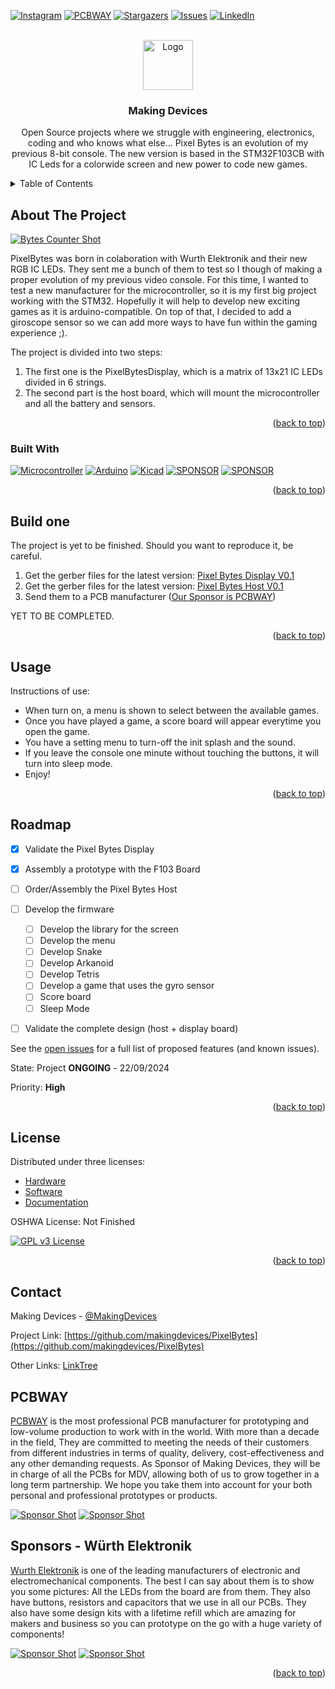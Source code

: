 <!-- Improved compatibility of back to top link: See: https://github.com/othneildrew/Best-README-Template/pull/73 -->
<a name="readme-top"></a>
<!--
*** Thanks for checking out the Best-README-Template. If you have a suggestion
*** that would make this better, please fork the repo and create a pull request
*** or simply open an issue with the tag "enhancement".
*** Don't forget to give the project a star!
*** Thanks again! Now go create something AMAZING! :D
-->



<!-- PROJECT SHIELDS -->
<!--
*** I'm using markdown "reference style" links for readability.
*** Reference links are enclosed in brackets [ ] instead of parentheses ( ).
*** See the bottom of this document for the declaration of the reference variables
*** for contributors-url, forks-url, etc. This is an optional, concise syntax you may use.
*** https://www.markdownguide.org/basic-syntax/#reference-style-links
-->
[![Instagram][ig-shield]][ig-url]
[![PCBWAY][sponsor-shield]][sponsor-url]
[![Stargazers][stars-shield]][stars-url]
[![Issues][issues-shield]][issues-url]
[![LinkedIn][linkedin-shield]][linkedin-url]



<!-- PROJECT LOGO -->
<br />
<div align="center">
  <a href="https://makingdevices.com/links/">
    <img src="images/logo.png" alt="Logo" width="80" height="80">
  </a>

<h3 align="center">Making Devices</h3>

  <p align="center">
    Open Source projects where we struggle with engineering, electronics, coding and who knows what else... Pixel Bytes is an evolution of my previous 8-bit console. The new version is based in the STM32F103CB with IC Leds for a colorwide screen and new power to code new games. 
  </p>
</div>



<!-- TABLE OF CONTENTS -->
<details>
  <summary>Table of Contents</summary>
  <ol>
    <li>
      <a href="#about-the-project">About The Project</a>
      <ul>
        <li><a href="#built-with">Built With</a></li>
      </ul>
    </li>
    <li>
      <a href="#Build-one">Build one</a>
      <ul>
      </ul>
    </li>
    <li><a href="#usage">Usage</a></li>
    <li><a href="#roadmap">Roadmap</a></li>
    <li><a href="#license">License</a></li>
    <li><a href="#contact">Contact</a></li>
    <li><a href="#Sponsor">Sponsor</a></li>
  </ol>
</details>



<!-- ABOUT THE PROJECT -->
## About The Project

[![Bytes Counter Shot][product-screenshot]](https://makingdevices.com/)

PixelBytes was born in colaboration with Wurth Elektronik and their new RGB IC LEDs. They sent me a bunch of them to test so I though of making a proper evolution of my previous video console. For this time, I wanted to test a new manufacturer for the microcontroller, so it is my first big project working with the STM32. Hopefully it will help to develop new exciting games as it is arduino-compatible. On top of that, I decided to add a giroscope sensor so we can add more ways to have fun within the gaming experience ;). 

The project is divided into two steps: 
1. The first one is the PixelBytesDisplay, which is a matrix of 13x21 IC LEDs divided in 6 strings. 
2. The second part is the host board, which will mount the microcontroller and all the battery and sensors.

<p align="right">(<a href="#readme-top">back to top</a>)</p>

### Built With

[![Microcontroller][PIC]][PIC-url]
[![Arduino][Arduino]][Arduino-url]
[![Kicad][kicad-shield]][kicad-url]
[![SPONSOR][wurth-icon]][sponsor-url-wurth]
[![SPONSOR][sponsor-icon]][sponsor-url]

<p align="right">(<a href="#readme-top">back to top</a>)</p>

<!-- GETTING STARTED -->

## Build one
The project is yet to be finished. Should you want to reproduce it, be careful. 

1. Get the gerber files for the latest version: [Pixel Bytes Display V0.1](/Gerber/Display/pixelbytesdisplay-v0.1) 
2. Get the gerber files for the latest version: [Pixel Bytes Host V0.1](/Gerber/Host/PixelBytesHostV0.1) 
3. Send them to a PCB manufacturer ([Our Sponsor is PCBWAY][sponsor-url])

YET TO BE COMPLETED.

<p align="right">(<a href="#readme-top">back to top</a>)</p>

<!-- USAGE EXAMPLES -->
## Usage

Instructions of use:

- When turn on, a menu is shown to select between the available games.
- Once you have played a game, a score board will appear everytime you open the game.
- You have a setting menu to turn-off the init splash and the sound.
- If you leave the console one minute without touching the buttons, it will turn into sleep mode.
- Enjoy!

<p align="right">(<a href="#readme-top">back to top</a>)</p>

<!-- ROADMAP -->
## Roadmap

- [x] Validate the Pixel Bytes Display
- [x] Assembly a prototype with the F103 Board
- [ ] Order/Assembly the Pixel Bytes Host
- [ ] Develop the firmware
  - [ ] Develop the library for the screen
  - [ ] Develop the menu 
  - [ ] Develop Snake
  - [ ] Develop Arkanoid
  - [ ] Develop Tetris
  - [ ] Develop a game that uses the gyro sensor
  - [ ] Score board
  - [ ] Sleep Mode
- [ ] Validate the complete design (host + display board)


See the [open issues](https://github.com/makingdevices/PixelBytes/issues) for a full list of proposed features (and known issues).

State: Project <b>ONGOING</b> - 22/09/2024

Priority: <b>High</b>

<p align="right">(<a href="#readme-top">back to top</a>)</p>

<!-- LICENSE -->
## License

Distributed under three licenses:
- [Hardware](/License/HW_cern_ohl_s_v2.pdf)
- [Software](/License/SW_GPLv3.0.txt)
- [Documentation](/License/Documentation_CC-BY-SA-4.0.txt)

OSHWA License: Not Finished

[![GPL v3 License][license-shield]][license-url] 
<p align="right">(<a href="#readme-top">back to top</a>)</p>

<!-- CONTACT -->
## Contact

Making Devices - [@MakingDevices](https://www.instagram.com/makingdevices/)

Project Link: [https://github.com/makingdevices/PixelBytes](https://github.com/makingdevices/PixelBytes)

Other Links: [LinkTree](https://makingdevices.com/links/)

<!-- Sponsor -->
## PCBWAY

[PCBWAY](https://www.pcbway.com/?from=makingdevices) is the most professional PCB manufacturer for prototyping and low-volume production to work with in the world. With more than a decade in the field, They are committed to meeting the needs of their customers from different industries in terms of quality, delivery, cost-effectiveness and any other demanding requests. As Sponsor of Making Devices, they will be in charge of all the PCBs for MDV, allowing both of us to grow together in a long term partnership. We hope you take them into account for your both personal and professional prototypes or products.

[![Sponsor Shot][sponsor-pcb-1]][sponsor-url]
[![Sponsor Shot][sponsor-pcb-2]][sponsor-url]

## Sponsors - Würth Elektronik

[Wurth Elektronik](https://www.we-online.com/en) is one of the leading manufacturers of electronic and electromechanical components. The best I can say about them is to show you some pictures: All the LEDs from the board are from them. They also have buttons, resistors and capacitors that we use in all our PCBs. They also have some design kits with a lifetime refill which are amazing for makers and business so you can prototype on the go with a huge variety of components!

[![Sponsor Shot][sponsor-wurth-1]][sponsor-url-wurth]
[![Sponsor Shot][sponsor-wurth-3]][sponsor-url-wurth]



<p align="right">(<a href="#readme-top">back to top</a>)</p>

<!-- MARKDOWN LINKS & IMAGES -->
<!-- https://www.markdownguide.org/basic-syntax/#reference-style-links -->
[contributors-shield]: https://img.shields.io/github/contributors/makingdevices/PixelBytes.svg?style=for-the-badge
[contributors-url]: https://github.com/makingdevices/PixelBytes/graphs/contributors
[forks-shield]: https://img.shields.io/github/forks/makingdevices/PixelBytes.svg?style=for-the-badge
[forks-url]: https://github.com/makingdevices/PixelBytes/network/members
[stars-shield]: https://img.shields.io/github/stars/makingdevices/PixelBytes.svg?style=for-the-badge
[stars-url]: https://github.com/makingdevices/PixelBytes/stargazers
[issues-shield]: https://img.shields.io/github/issues/makingdevices/PixelBytes.svg?style=for-the-badge
[issues-url]: https://github.com/makingdevices//PixelBytes/issues
[license-shield]: /images/license.png
[license-url]: https://github.com/makingdevices/PixelBytes/tree/main/License
[linkedin-shield]: https://img.shields.io/badge/-LinkedIn-black.svg?style=for-the-badge&logo=linkedin&colorB=555
[linkedin-url]: https://www.linkedin.com/company/making-devices/
[sponsor-shield]: https://img.shields.io/badge/SPONSOR-PCBWAY-black.svg?style=for-the-badge&colorB=1200
[sponsor-url]: https://www.pcbway.com/?from=makingdevices
[sponsor-screenshot]: /images/PCB_sponsor.png
[sponsor-pcb-1]: /images/picbytesmicro_pcb1.jpg
[sponsor-pcb-2]: /images/picbytesmicro_pcb2.jpg
[sponsor-wurth-1]: /images/wurth_1.jpg
[sponsor-wurth-3]: /images/wurth_3.jpg
[sponsor-url-wurth]: https://www.we-online.com/en
[product-screenshot]: images/screenshot.jpg
[PIC]: https://img.shields.io/badge/STM32F103-0000D1?style=for-the-badge
[PIC-url]: https://www.st.com/en/microcontrollers-microprocessors/stm32f103.html
[kicad-shield]: https://img.shields.io/badge/kicad-0b03fc?style=for-the-badge&logo=kicad&logoColor=white
[kicad-url]: https://www.kicad.org/
[YT-screenshot]: images/YT_assembly.PNG
[sponsor-icon]:  https://img.shields.io/badge/-PCBWAY-black.svg?style=for-the-badge&colorB=1200
[ig-shield]: https://img.shields.io/badge/instagram-a83297?style=for-the-badge&logo=instagram&logoColor=white
[ig-url]: https://www.instagram.com/makingdevices/
[MPLAB-C]: https://img.shields.io/badge/MPLAB%20C18-DD0031?style=for-the-badge&logo=C&logoColor=white
[Arduino]: https://img.shields.io/badge/ARDUINO-00878F?style=for-the-badge&logo=arduino&logoColor=white
[wurth-icon]: https://img.shields.io/badge/Wurth%20elektronik-FF0031?style=for-the-badge&logoColor=white
[Arduino-url]: https://www.arduino.cc/
[MPLAB-C-url]: https://www.microchip.com/en-us/development-tool/SW006011
[Svelte.dev]: https://img.shields.io/badge/Svelte-4A4A55?style=for-the-badge&logo=svelte&logoColor=FF3E00
[Svelte-url]: https://svelte.dev/
[Laravel.com]: https://img.shields.io/badge/Laravel-FF2D20?style=for-the-badge&logo=laravel&logoColor=white
[Laravel-url]: https://laravel.com
[Bootstrap.com]: https://img.shields.io/badge/Bootstrap-563D7C?style=for-the-badge&logo=bootstrap&logoColor=white
[Bootstrap-url]: https://getbootstrap.com
[JQuery.com]: https://img.shields.io/badge/jQuery-0769AD?style=for-the-badge&logo=jquery&logoColor=white
[JQuery-url]: https://jquery.com 
